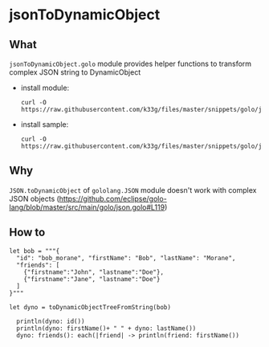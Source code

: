 # jsonToDynamicObject

## What

`jsonToDynamicObject.golo` module provides helper functions to transform complex JSON string to DynamicObject
- install module: 
  ```  
  curl -O https://raw.githubusercontent.com/k33g/files/master/snippets/golo/json/jsonToDynamicObject.golo
  ```
- install sample: 
  ```
  curl -O https://raw.githubusercontent.com/k33g/files/master/snippets/golo/json/sample.golo
  ```

## Why

`JSON.toDynamicObject` of `gololang.JSON` module doesn't work with complex JSON objects (https://github.com/eclipse/golo-lang/blob/master/src/main/golo/json.golo#L119)

## How to

```golo
let bob = """{
  "id": "bob_morane", "firstName": "Bob", "lastName": "Morane",
  "friends": [
    {"firstname":"John", "lastname":"Doe"},
    {"firstname":"Jane", "lastname":"Doe"}
  ]
}"""

let dyno = toDynamicObjectTreeFromString(bob)

  println(dyno: id())
  println(dyno: firstName()+ " " + dyno: lastName())
  dyno: friends(): each(|friend| -> println(friend: firstName())
```


